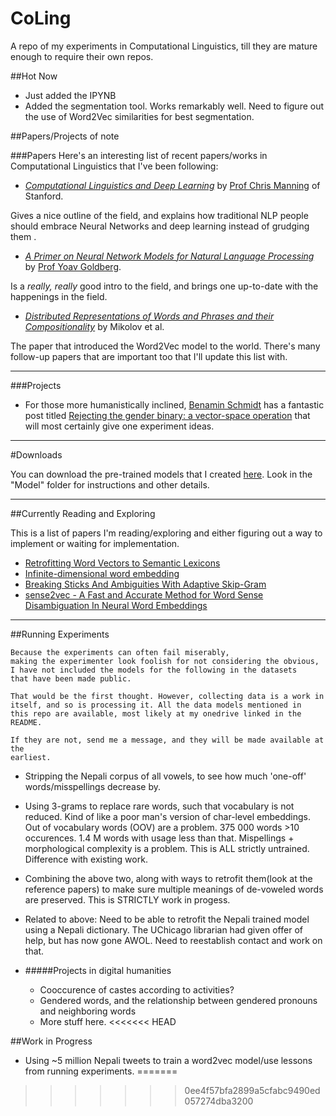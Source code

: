 # CoLing
A repo of my experiments in Computational Linguistics, till they are mature enough to require their own repos.

##Hot Now

* Just added the IPYNB
* Added the segmentation tool. Works remarkably well. Need to figure out the use of Word2Vec similarities for best segmentation.

##Papers/Projects of note

###Papers
Here's an interesting list of recent papers/works in Computational Linguistics that I've been following:

* [*Computational Linguistics and Deep Learning*](http://www.mitpressjournals.org/doi/pdf/10.1162/COLI_a_00239) by [Prof Chris Manning](https://twitter.com/chrmanning) of Stanford.

Gives a nice outline of the field, and explains how traditional NLP people should embrace Neural Networks and deep learning instead of grudging them .

* [*A Primer on Neural Network Models for Natural Language Processing*](http://u.cs.biu.ac.il/~yogo/nnlp.pdf) by [Prof Yoav Goldberg](https://twitter.com/yoavgo/). 

Is a _really, really_ good intro to the field, and brings one up-to-date with the happenings in the field.

* [*Distributed Representations of Words and Phrases and their Compositionality*](http://papers.nips.cc/paper/5021-distributed-representations-of-words-and-phrases-and-their-compositionality.pdf) by Mikolov et al.

The paper that introduced the Word2Vec model to the world. There's many follow-up papers that are important too that I'll update this list with.
___

###Projects
* For those more humanistically inclined, [Benamin Schmidt](https://twitter.com/benmschmidt) has a fantastic post titled [Rejecting the gender binary: a vector-space operation](http://bookworm.benschmidt.org/posts/2015-10-30-rejecting-the-gender-binary.html) that will most certainly give one experiment ideas.

___
#Downloads

You can download the pre-trained models that I created [here](https://onedrive.live.com/?cid=7cc22cf7576cff2d&id=7CC22CF7576CFF2D%216178&authkey=%21AN89qA7PCfp61z4
). Look in the "Model" folder for instructions and other details.

___

##Currently Reading and Exploring

This is a list of papers I'm reading/exploring and either figuring out a way to implement or waiting for implementation. 

* [Retrofitting Word Vectors to Semantic Lexicons](http://arxiv.org/pdf/1411.4166.pdf)
* [Infinite-dimensional word embedding](http://arxiv.org/abs/1511.05392)
* [Breaking Sticks And Ambiguities With Adaptive Skip-Gram](http://arxiv.org/pdf/1502.07257v2.pdf)
* [sense2vec - A Fast and Accurate Method for Word Sense Disambiguation In Neural Word Embeddings](http://arxiv.org/abs/1511.06388)

___

##Running Experiments

```
Because the experiments can often fail miserably,
making the experimenter look foolish for not considering the obvious, 
I have not included the models for the following in the datasets 
that have been made public.

That would be the first thought. However, collecting data is a work in 
itself, and so is processing it. All the data models mentioned in 
this repo are available, most likely at my onedrive linked in the README.

If they are not, send me a message, and they will be made available at the
earliest.
```

* Stripping the Nepali corpus of all vowels, to see how much 'one-off' words/misspellings decrease by.
  
* Using 3-grams to replace rare words, such that vocabulary is not reduced. Kind of like a poor man's version of char-level embeddings.
  Out of vocabulary words (OOV) are a problem. 375 000 words >10 occurences. 1.4 M words with usage less than that.
  Mispellings + morphological complexity is a problem.
  This is ALL strictly untrained. Difference with existing work.

* Combining the above two, along with ways to retrofit them(look at the reference papers) to make sure multiple meanings of de-voweled words are preserved. This is STRICTLY work in progess.
* Related to above: Need to be able to retrofit the Nepali trained model using a Nepali dictionary. The UChicago librarian had given offer of help, but has now gone AWOL. Need to reestablish contact and work on that.

* #####Projects in digital humanities
  * Cooccurence of castes according to activities?
  * Gendered words, and the relationship between gendered pronouns and neighboring words
  * More stuff here.
<<<<<<< HEAD

##Work in Progress

* Using ~5 million Nepali tweets to train a word2vec model/use lessons from running experiments.
=======
>>>>>>> 0ee4f57bfa2899a5cfabc9490ed057274dba3200
